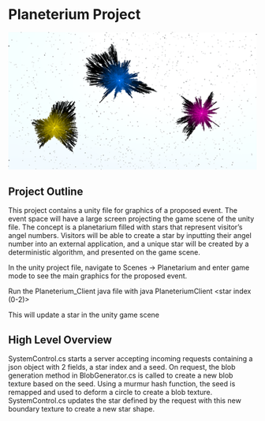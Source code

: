 # Planeterium Project
![Image](./ReadmePhotos/Image.png)
## Project Outline
This project contains a unity file for graphics of a proposed event. The event space will have a large screen projecting the game scene of the unity file. The concept is a planetarium filled with stars that represent visitor’s angel numbers. Visitors will be able to create a star by inputting their angel number into an external application, and a unique star will be created by a deterministic algorithm, and presented on the game scene. 

In the unity project file, navigate to Scenes -> Planetarium and enter game mode to see the main graphics for the proposed event. 

Run the Planeterium_Client java file with
java PlaneteriumClient <star index (0-2)> <seed>

This will update a star in the unity game scene

## High Level Overview
SystemControl.cs starts a server accepting incoming requests containing a json object with 2 fields, a star index and a seed. On request, the blob generation method in BlobGenerator.cs is called to create a new blob texture based on the seed. Using a murmur hash function, the seed is remapped and used to deform a circle to create a blob texture. SystemControl.cs updates the star defined by the request with this new boundary texture to create a new star shape.  
